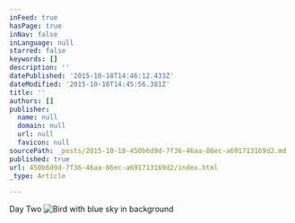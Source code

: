 ```yaml
---
inFeed: true
hasPage: true
inNav: false
inLanguage: null
starred: false
keywords: []
description: ''
datePublished: '2015-10-18T14:46:12.433Z'
dateModified: '2015-10-18T14:45:56.381Z'
title: ''
authors: []
publisher:
  name: null
  domain: null
  url: null
  favicon: null
sourcePath: _posts/2015-10-18-450b6d9d-7f36-46aa-86ec-a691713169d2.md
published: true
url: 450b6d9d-7f36-46aa-86ec-a691713169d2/index.html
_type: Article

---
```

Day Two
![Bird with blue sky in background](https://the-grid-user-content.s3-us-west-2.amazonaws.com/1f3f5abd-c423-485a-9553-68b8e27d4aea.jpg)